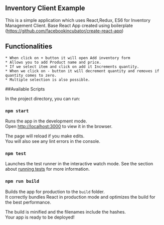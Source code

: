 Inventory Client Example
-------------------------

This is a simple application which uses React,Redux, ES6 for Inventory Management Client.
Base React App created using boilerplate (https://github.com/facebookincubator/create-react-app)

## Functionalities
    * When click on + button it will open Add inventory form
    * Allows you to add Product name and price.
    * If we select item and click on add it Increments quantity.
    * When we click on - button it will decrement quantity and removes if quantity comes to zero.
    * Multiple selection is also possible.

    
##Available Scripts

In the project directory, you can run:

### `npm start`

Runs the app in the development mode.<br>
Open [http://localhost:3000](http://localhost:3000) to view it in the browser.

The page will reload if you make edits.<br>
You will also see any lint errors in the console.

### `npm test`

Launches the test runner in the interactive watch mode.
See the section about [running tests](#running-tests) for more information.

### `npm run build`

Builds the app for production to the `build` folder.<br>
It correctly bundles React in production mode and optimizes the build for the best performance.

The build is minified and the filenames include the hashes.<br>
Your app is ready to be deployed!